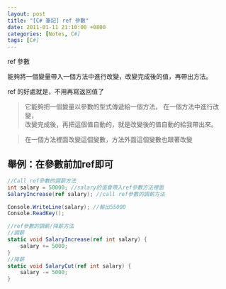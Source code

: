 ```yaml
---
layout: post
title: "[C# 筆記] ref 參數"
date: 2011-01-11 21:10:00 +0800
categories: [Notes, C#]
tags: [C#]
---
```


ref 參數

能夠將一個變量帶入一個方法中進行改變，改變完成後的值，再帶出方法。

ref 的好處就是，不用再寫返回值了

> 它能夠把一個變量以參數的型式傳遞給一個方法，
在一個方法中進行改變，  
改變完成後，再把這個值自動的，就是改變後的值自動的給我帶出來。  

> 在一個方法裡面改變這個變數，方法外面這個變數也跟著改變

## 舉例：在參數前加ref即可
```c#
//Call ref參數的調薪方法
int salary = 50000; //salary的值會帶入ref參數方法裡面
SalaryIncrease(ref salary); //call ref參數的調薪方法

Console.WriteLine(salary); //輸出55000
Console.ReadKey();

//ref參數的調薪/降薪方法
//調薪
static void SalaryIncrease(ref int salary) {
    salary += 5000;
}
//降薪
static void SalaryCut(ref int salary) {
    salary -= 5000;
}
```
